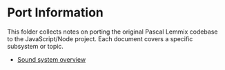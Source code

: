 # Port Information

This folder collects notes on porting the original Pascal Lemmix codebase to the
JavaScript/Node project. Each document covers a specific subsystem or topic.

- [Sound system overview](sound-system-overview.md)
